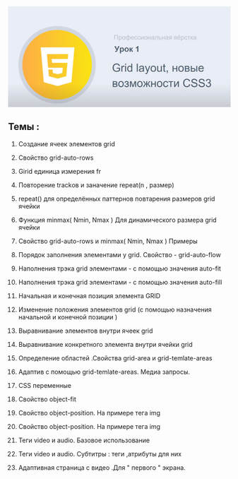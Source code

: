 ![subject-lesson-1](../lesson-1/materials/subject-lesson-1.png)

## Темы :

1. Создание ячеек элементов grid

2. Свойство grid-auto-rows
3. Girid единица измерения fr

4. Повторение trackов и заначение repeat(n , размер)

5. repeat() для определённых паттернов повтарения размеров grid ячейки

6. Функция minmax( Nmin, Nmax ) Для динамического размера grid ячейки

7. Свойство grid-auto-rows и minmax( Nmin, Nmax ) Примеры

8. Порядок заполнения элементами у grid. Cвойство - grid-auto-flow

9. Наполнения трэка grid элементами - с помощью
   значения auto-fit

10. Наполнения трэка grid элементами - с помощью значения auto-fill

11. Начальная и конечная позиция элемента
    GRID

12. Изменение положения элементов grid (с помощью назначения начальной и
    конечной позиции )

13. Выравнивание элементов внутри ячеек
    grid

14. Выравнивание конкретного
    элемента внутри ячейки grid

15. Определение областей .Свойства grid-area и
    grid-temlate-areas

16. Адаптив с помощью grid-temlate-areas. Медиа
    запросы.

17. CSS переменные

18. Свойство object-fit

19. Свойство object-position. На примере тега img

20. Свойство object-position. На примере тега img

21. Теги video и audio. Базовое
    использование

22. Теги video и audio. Субтитры : теги ,атрибуты для них

23. Адаптивная страница с видео .Для " первого " экрана.
